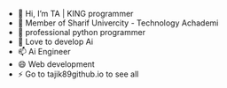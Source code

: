 - 👋 Hi, I’m TA | KING programmer
- 👀 Member of Sharif Univercity - Technology Achademi
- 🌱 professional python programmer
- 💞️ Love to develop Ai
- 📫 Ai Engineer
- 😄 Web development
- ⚡ Go to tajik89github.io to see all
